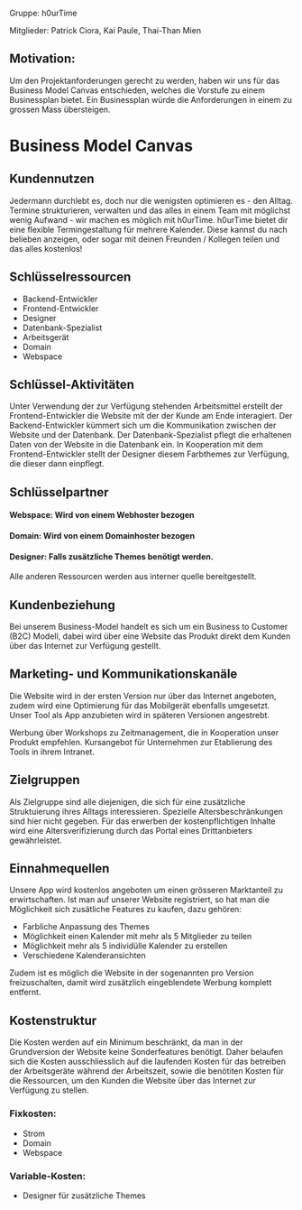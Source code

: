 Gruppe: h0urTime

Mitglieder: Patrick Ciora, Kai Paule, Thai-Than Mien

## Motivation:

Um den Projektanforderungen gerecht zu werden, haben wir uns für das Business Model Canvas entschieden, welches die Vorstufe zu einem Businessplan bietet. 
Ein Businessplan würde die Anforderungen in einem zu grossen Mass übersteigen.

# Business Model Canvas

## Kundennutzen

Jedermann durchlebt es, doch nur die wenigsten optimieren es - den Alltag. 
Termine strukturieren, verwalten und das alles in einem Team mit möglichst wenig Aufwand - wir machen es möglich mit h0urTime.
h0urTime bietet dir eine flexible Termingestaltung für mehrere Kalender. Diese kannst du nach belieben anzeigen, oder sogar mit deinen Freunden / Kollegen teilen und das alles kostenlos!
 

## Schlüsselressourcen

- Backend-Entwickler
- Frontend-Entwickler
- Designer
- Datenbank-Spezialist
- Arbeitsgerät
- Domain
- Webspace

## Schlüssel-Aktivitäten

Unter Verwendung der zur Verfügung stehenden Arbeitsmittel erstellt der Frontend-Entwickler die Website mit der der Kunde am Ende interagiert.
Der Backend-Entwickler kümmert sich um die Kommunikation zwischen der Website und der Datenbank.
Der Datenbank-Spezialist pflegt die erhaltenen Daten von der Website in die Datenbank ein.
In Kooperation mit dem Frontend-Entwickler stellt der Designer diesem Farbthemes zur Verfügung, die dieser dann einpflegt.


## Schlüsselpartner

#### Webspace: Wird von einem Webhoster bezogen

#### Domain: Wird von einem Domainhoster bezogen

#### Designer: Falls zusätzliche Themes benötigt werden.

Alle anderen Ressourcen werden aus interner quelle bereitgestellt.

## Kundenbeziehung

Bei unserem Business-Model handelt es sich um ein Business to Customer (B2C) Modell, dabei wird über eine Website das Produkt direkt dem Kunden über das Internet zur Verfügung gestellt.

## Marketing- und Kommunikationskanäle

Die Website wird in der ersten Version nur über das Internet angeboten, zudem wird eine Optimierung für das Mobilgerät ebenfalls umgesetzt.
Unser Tool als App anzubieten wird in späteren Versionen angestrebt.

Werbung über Workshops zu Zeitmanagement, die in Kooperation unser Produkt empfehlen.
Kursangebot für Unternehmen zur Etablierung des Tools in ihrem Intranet.

## Zielgruppen

Als Zielgruppe sind alle diejenigen, die sich für eine zusätzliche Struktuierung ihres Alltags interessieren. Spezielle Altersbeschränkungen sind hier nicht gegeben.
Für das erwerben der kostenpflichtigen Inhalte wird eine Altersverifizierung durch das Portal eines Drittanbieters gewährleistet.

## Einnahmequellen

Unsere App wird kostenlos angeboten um einen grösseren Marktanteil zu erwirtschaften.
Ist man auf unserer Website registriert, so hat man die Möglichkeit sich zusätliche Features zu kaufen, dazu gehören: 

-   Farbliche Anpassung des Themes
-   Möglichkeit einen Kalender mit mehr als 5 Mitglieder zu teilen
-   Möglichkeit mehr als 5 individülle Kalender zu erstellen
-   Verschiedene Kalenderansichten

Zudem ist es möglich die Website in der sogenannten pro Version freizuschalten, damit wird zusätzlich eingeblendete Werbung komplett entfernt.

## Kostenstruktur

Die Kosten werden auf ein Minimum beschränkt, da man in der Grundversion der Website keine Sonderfeatures benötigt. Daher belaufen sich die Kosten ausschliesslich auf die laufenden Kosten für das betreiben der Arbeitsgeräte während der Arbeitszeit, sowie die benötiten Kosten für die Ressourcen, um den Kunden die Website über das Internet zur Verfügung zu stellen.

### Fixkosten:

-   Strom 
-   Domain
-   Webspace

### Variable-Kosten:

-   Designer für zusätzliche Themes
